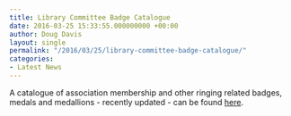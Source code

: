 ```yaml
---
title: Library Committee Badge Catalogue
date: 2016-03-25 15:33:55.000000000 +00:00
author: Doug Davis
layout: single
permalink: "/2016/03/25/library-committee-badge-catalogue/"
categories:
- Latest News
---
```

A catalogue of association membership and other ringing related badges, medals and medallions - recently updated - can be found [here](http:///services/library/badge-catalogue/).
